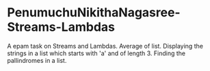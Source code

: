 # PenumuchuNikithaNagasree-Streams-Lambdas
A epam task on Streams and Lambdas.
Average of list.
Displaying the strings in a list which starts with 'a' and of length 3.
Finding the pallindromes in a list.
